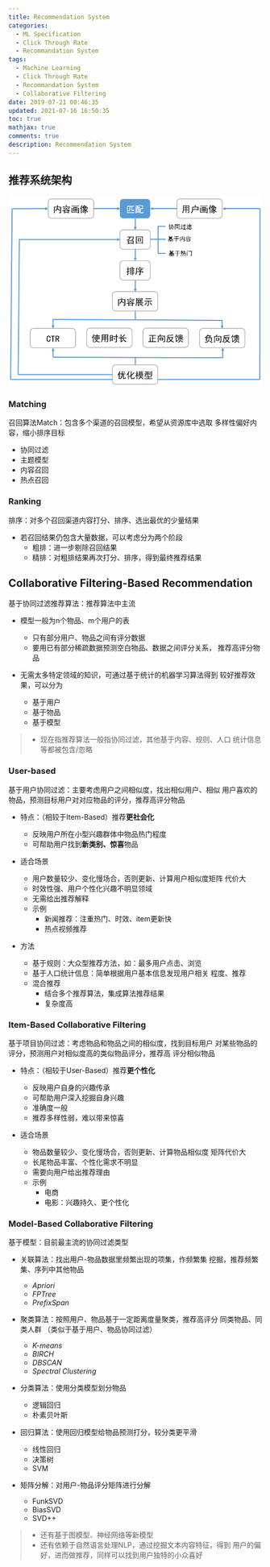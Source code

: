 ```yaml
---
title: Recommendation System
categories:
  - ML Specification
  - Click Through Rate
  - Recommandation System
tags:
  - Machine Learning
  - Click Through Rate
  - Recommandation System
  - Collaborative Filtering
date: 2019-07-21 00:46:35
updated: 2021-07-16 16:50:35
toc: true
mathjax: true
comments: true
description: Recommendation System
---
```


##	推荐系统架构

![recommendation_system_procedure](imgs/recommendation_system_procedure_3.png)

###	Matching

召回算法Match：包含多个渠道的召回模型，希望从资源库中选取
多样性偏好内容，缩小排序目标

-	协同过滤
-	主题模型
-	内容召回
-	热点召回

###	Ranking

排序：对多个召回渠道内容打分、排序、选出最优的少量结果

-	若召回结果仍包含大量数据，可以考虑分为两个阶段
	-	粗排：进一步剔除召回结果
	-	精排：对粗排结果再次打分、排序，得到最终推荐结果

##	Collaborative Filtering-Based Recommendation

基于协同过滤推荐算法：推荐算法中主流

-	模型一般为n个物品、m个用户的表
	-	只有部分用户、物品之间有评分数据
	-	要用已有部分稀疏数据预测空白物品、数据之间评分关系，
		推荐高评分物品

-	无需太多特定领域的知识，可通过基于统计的机器学习算法得到
	较好推荐效果，可以分为
	-	基于用户
	-	基于物品
	-	基于模型

> - 现在指推荐算法一般指协同过滤，其他基于内容、规则、人口
	统计信息等都被包含/忽略

###	User-based

基于用户协同过滤：主要考虑用户之间相似度，找出相似用户、相似
用户喜欢的物品，预测目标用户对对应物品的评分，推荐高评分物品

-	特点：（相较于Item-Based）推荐**更社会化**
	-	反映用户所在小型兴趣群体中物品热门程度
	-	可帮助用户找到**新类别、惊喜**物品

-	适合场景
	-	用户数量较少、变化慢场合，否则更新、计算用户相似度矩阵
		代价大
	-	时效性强、用户个性化兴趣不明显领域
	-	无需给出推荐解释
	-	示例
		-	新闻推荐：注重热门、时效、item更新快
		-	热点视频推荐

-	方法
	-	基于规则：大众型推荐方法，如：最多用户点击、浏览
	-	基于人口统计信息：简单根据用户基本信息发现用户相关
		程度、推荐
	-	混合推荐
		-	结合多个推荐算法，集成算法推荐结果
		-	复杂度高

###	Item-Based Collaborative Filtering

基于项目协同过滤：考虑物品和物品之间的相似度，找到目标用户
对某些物品的评分，预测用户对相似度高的类似物品评分，推荐高
评分相似物品

-	特点：（相较于User-Based）推荐**更个性化**
	-	反映用户自身的兴趣传承
	-	可帮助用户深入挖掘自身兴趣
	-	准确度一般
	-	推荐多样性弱，难以带来惊喜

-	适合场景
	-	物品数量较少、变化慢场合，否则更新、计算物品相似度
		矩阵代价大
	-	长尾物品丰富、个性化需求不明显
	-	需要向用户给出推荐理由
	-	示例
		-	电商
		-	电影：兴趣持久、更个性化

###	Model-Based Collaborative Filtering

基于模型：目前最主流的协同过滤类型

-	关联算法：找出用户-物品数据里频繁出现的项集，作频繁集
	挖掘，推荐频繁集、序列中其他物品
	-	*Apriori*
	-	*FPTree*
	-	*PrefixSpan*

-	聚类算法：按照用户、物品基于一定距离度量聚类，推荐高评分
	同类物品、同类人群
	（类似于基于用户、物品协同过滤）
	-	*K-means*
	-	*BIRCH*
	-	*DBSCAN*
	-	*Spectral Clustering*

-	分类算法：使用分类模型划分物品
	-	逻辑回归
	-	朴素贝叶斯

-	回归算法：使用回归模型给物品预测打分，较分类更平滑
	-	线性回归
	-	决策树
	-	SVM

-	矩阵分解：对用户-物品评分矩阵进行分解
	-	FunkSVD
	-	BiasSVD
	-	SVD++

> - 还有基于图模型、神经网络等新模型
> - 还有依赖于自然语言处理NLP，通过挖掘文本内容特征，得到
	用户的偏好，进而做推荐，同样可以找到用户独特的小众喜好


